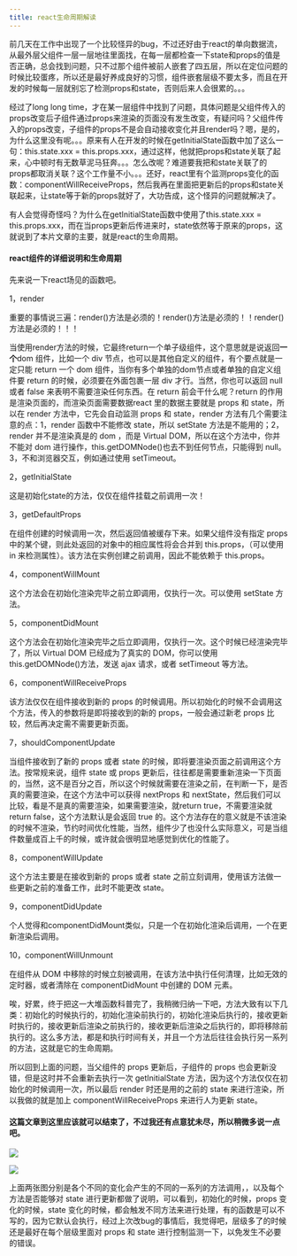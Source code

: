 ```yaml
---
title: react生命周期解读
---
```


前几天在工作中出现了一个比较怪异的bug，不过还好由于react的单向数据流，从最外层父组件一层一层地往里面找，在每一层都检查一下state和props的值是否正确，总会找到问题，只不过那个组件被前人嵌套了四五层，所以在定位问题的时候比较蛋疼，所以还是最好养成良好的习惯，组件嵌套层级不要太多，而且在开发的时候每一层就别忘了检测props和state，否则后来人会很累的。。。

经过了long long time，才在某一层组件中找到了问题，具体问题是父组件传入的props改变后子组件通过props来渲染的页面没有发生改变，有疑问吗？父组件传入的props改变，子组件的props不是会自动接收变化并且render吗？嗯，是的，为什么这里没有呢。。。原来有人在开发的时候在getInitialState函数中加了这么一句：this.state.xxx = this.props.xxx，通过这样，他就把props和state关联了起来，心中顿时有无数草泥马狂奔。。。怎么改呢？难道要我把和state关联了的props都取消关联？这个工作量不小。。。还好，react里有个监测props变化的函数：componentWillReceiveProps，然后我再在里面把更新后的props和state关联起来，让state等于新的props就好了，大功告成，这个怪异的问题就解决了。

有人会觉得奇怪吗？为什么在getInitialState函数中使用了this.state.xxx = this.props.xxx，而在当props更新后传进来时，state依然等于原来的props，这就说到了本片文章的主要，就是react的生命周期。

#### react组件的详细说明和生命周期

先来说一下react场见的函数吧。

<!-- more -->

1，render

重要的事情说三遍：render()方法是必须的！render()方法是必须的！！render()方法是必须的！！！

当使用render方法的时候，它最终return一个单子级组件，这个意思就是说返回<strong>一个</strong>dom 组件，比如一个 div 节点，也可以是其他自定义的组件，有个要点就是一定只能 return 一个 dom 组件，当你有多个单独的dom节点或者单独的自定义组件要 return 的时候，必须要在外面包裹一层 div 才行。当然，你也可以返回 null 或者 false 来表明不需要渲染任何东西。在 return 前会干什么呢？return 的作用是渲染页面的，而渲染页面需要数据react 里的数据主要就是 props 和 state，所以在 render 方法中，它先会自动监测 props 和 state，render 方法有几个需要注意的点：1，render 函数中不能修改 state，所以 setState 方法是不能用的；2，render 并不是渲染真是的 dom ，而是 Virtual DOM，所以在这个方法中，你并不能对 dom 进行操作，this.getDOMNode()也去不到任何节点，只能得到 null。3，不和浏览器交互，例如通过使用 setTimeout。

2，getInitialState

这是初始化state的方法，仅仅在组件挂载之前调用一次！

3，getDefaultProps

在组件创建的时候调用一次，然后返回值被缓存下来。如果父组件没有指定 props 中的某个键，则此处返回的对象中的相应属性将会合并到 this.props，（可以使用 in 来检测属性）。该方法在实例创建之前调用，因此不能依赖于 this.props。

4，componentWillMount

这个方法会在初始化渲染完毕之前立即调用，仅执行一次。可以使用 setState 方法。

5，componentDidMount

这个方法会在初始化渲染完毕之后立即调用，仅执行一次。这个时候已经渲染完毕了，所以 Virtual DOM 已经成为了真实的 DOM，你可以使用 this.getDOMNode()方法，发送 ajax 请求，或者 setTimeout 等方法。

6，componentWillReceiveProps

该方法仅仅在组件接收到新的 props 的时候调用。所以初始化的时候不会调用这个方法，传入的参数将是即将接收到的新的 props，一般会通过新老 props 比较，然后再决定需不需要更新页面。

7，shouldComponentUpdate

当组件接收到了新的 props 或者 state 的时候，即将要渲染页面之前调用这个方法。按常规来说，组件 state 或 props 更新后，往往都是需要重新渲染一下页面的，当然，这不是百分之百，所以这个时候就需要在渲染之前，在判断一下，是否真的需要渲染，在这个方法中可以获得 nextProps 和 nextState，然后我们可以比较，看是不是真的需要渲染，如果需要渲染，就return true，不需要渲染就 return false，这个方法默认是会返回 true 的。这个方法存在的意义就是不该渲染的时候不渲染，节约时间优化性能，当然，组件少了也没什么实际意义，可是当组件数量成百上千的时候，或许就会很明显地感觉到优化的性能了。

8，componentWillUpdate

这个方法主要是在接收到新的 props 或者 state 之前立刻调用，使用该方法做一些更新之前的准备工作，此时不能更改 state。

9，componentDidUpdate

个人觉得和componentDidMount类似，只是一个在初始化渲染后调用，一个在更新渲染后调用。

10，componentWillUnmount

在组件从 DOM 中移除的时候立刻被调用，在该方法中执行任何清理，比如无效的定时器，或者清除在 componentDidMount 中创建的 DOM 元素。

唉，好累，终于把这一大堆函数科普完了，我稍微归纳一下吧，方法大致有以下几类：初始化的时候执行的，初始化渲染前执行的，初始化渲染后执行的，接收更新时执行的，接收更新后渲染之前执行的，接收更新后渲染之后执行的，即将移除前执行的。这么多方法，都是和执行时间有关，并且一个方法后往往会执行另一系列的方法，这就是它的生命周期。

所以回到上面的问题，当父组件的 props 更新后，子组件的 props 也会更新没错，但是这时并不会重新去执行一次 getInitialState 方法，因为这个方法仅仅在初始化的时候调用一次，所以最后 render 时还是用的之前的 state 来进行渲染，所以我做的就是加上 componentWillReceiveProps 来进行人为更新 state。

#### 这篇文章到这里应该就可以结束了，不过我还有点意犹未尽，所以稍微多说一点吧。

![](http://oatasl78l.bkt.clouddn.com/react%20cycle1.png)

![](http://oatasl78l.bkt.clouddn.com/react%20cycle2.jpg)

上面两张图分别是各个不同的变化会产生的不同的一系列的方法调用，，以及每个方法是否能够对 state 进行更新都做了说明，可以看到，初始化的时候，props 变化的时候，state 变化的时候，都会触发不同方法来进行处理，有的函数是可以不写的，因为它默认会执行，经过上次改bug的事情后，我觉得吧，层级多了的时候还是最好在每个层级里面对 props 和 state 进行控制监测一下，以免发生不必要的错误。